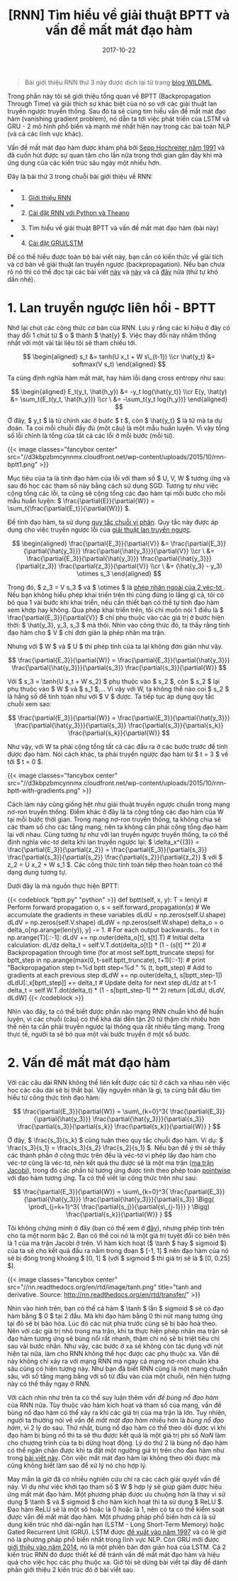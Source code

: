 ﻿---
title: "[RNN] Tìm hiểu về giải thuật BPTT và vấn đề mất mát đạo hàm"
slug: understand-rnn-bptt
date: 2017-10-22
categories:
- Học Máy
- Học Sâu
- RNN
tags:
- RNN
keywords:
- Mạng RNN
- Học Sâu
- Deep Learning
autoThumbnailImage: true
thumbnailImagePosition: left
thumbnailImage: //res.cloudinary.com/dominhhai/image/upload/dl/logo.png
metaAlignment: center
---
> Bài giới thiệu RNN thứ 3 này được dịch lại từ trang <a href="http://www.wildml.com/2015/10/recurrent-neural-networks-tutorial-part-3-backpropagation-through-time-and-vanishing-gradients/" target="_blank">blog WILDML</a>.

Trong phần này tôi sẽ giới thiệu tổng quan về BPTT (Backpropagation Through Time) và giải thích sự khác biệt của nó so với các giải thuật lan truyền ngược truyền thống.
Sau đó ta sẽ cùng tìm hiểu vấn đề mất mát đạo hàm (vanishing gradient problem), nó dẫn ta tới việc phát triển của LSTM và GRU - 2 mô hình phổ biến và mạnh mẽ nhất hiện nay trong các bài toán NLP (và cả các lĩnh vực khác).

<!--more-->

Vấn đề mất mát đạo hàm được khám phá bởi <a href="http://people.idsia.ch/~juergen/fundamentaldeeplearningproblem.html" target="_blank">Sepp Hochreiter năm 1991</a>
và đã cuốn hút được sự quan tâm cho lần nữa trong thời gian gần đây khi mà ứng dụng của các kiến trúc sâu ngày một nhiều hơn.

Đây là bài thứ 3 trong chuỗi bài giới thiệu về RNN:

* 1. [Giới thiệu RNN](/vi/2017/10/what-is-rnn/)
* 2. [Cài đặt RNN với Python và Theano](/vi/2017/10/implement-rnn-with-python/)
* 3. Tìm hiểu về giải thuật BPTT và vấn đề mất mát đạo hàm (bài này)
* 4. [Cài đặt GRU/LSTM](/vi/2017/10/implement-gru-lstm/)

Để có thể hiểu được toàn bộ bài viết này, bạn cần có kiến thức về giải tích và cơ bản về giải thuật lan truyền ngược (backpropagation).
Nếu bạn chưa rõ nó thì có thể đọc tại các bài viết
<a href="http://cs231n.github.io/optimization-2/" target="_blank">này</a>
và <a href="http://colah.github.io/posts/2015-08-Backprop/" target="_blank">này</a>
và cả <a href="http://neuralnetworksanddeeplearning.com/chap2.html" target="_blank">đây</a> nữa (thứ tự khó dần nhé).

<!-- toc -->

# 1. Lan truyền ngược liên hồi - BPTT
Nhớ lại chút các công thức cơ bản của RNN. Lưu ý rằng các kí hiệu ở đây có thay đổi 1 chút từ $ o $ thành $ \hat{y} $.
Việc thay đổi này nhằm thống nhất với một vài tài liệu tôi sẽ tham chiếu tới.

$$
\begin{aligned}
s_t &= tanh(U x_t + W s\_{t-1}) \\cr
\hat{y_t} &= softmax(V s_t)
\end{aligned}
$$

Ta cũng định nghĩa hàm mất mát, hay hàm lỗi dạng cross entropy như sau:

$$
\begin{aligned}
E_t(y_t, \hat{h_y}) &= -y_t log{\hat{y_t}} \\cr
E(y, \hat(y)        &= \sum_t{E_t(y_t, \hat{h_y})} \\cr
                  \ &= -\sum_t{y_t log{h_y})}
\end{aligned}
$$

Ở đây, $ y_t $ là từ chính xác ở bước $ t $, còn $ \hat{y_t} $ là từ mà ta dự đoán.
Ta coi mỗi chuỗi đầy đủ (một câu) là một mẫu huấn luyện.
Vì vậy tổng số lỗi chính là tổng của tất cả các lỗi ở mỗi bước (mỗi từ).

{{< image classes="fancybox center" src="//d3kbpzbmcynnmx.cloudfront.net/wp-content/uploads/2015/10/rnn-bptt1.png" >}}

Mục tiêu của ta là tính đạo hàm của lỗi với tham số $ U, V, W $ tương ứng và sau đó học các tham số này bằng cách sử dụng SGD.
Tương tự như việc cộng tổng các lỗi, ta cũng sẽ cộng tổng các đạo hàm tại mỗi bước cho mỗi mẫu huấn luyện:
$ \frac{\partial{E}}{\partial{W}} = \sum_t{\frac{\partial{E_t}}{\partial{W}}} $.

Để tính đạo hàm, ta sử dụng <a href="https://en.wikipedia.org/wiki/Chain_rule" target="_blank">quy tắc chuỗi vi phân</a>.
Quy tắc này được áp dụng cho việc truyền ngược lỗi của <a href="http://colah.github.io/posts/2015-08-Backprop/" target="_blank">giải thuật lan truyền ngược</a>.

$$
\begin{aligned}
\frac{\partial{E_3}}{\partial{V}} &= \frac{\partial{E_3}}{\partial{\hat{y_3}}} \frac{\partial{\hat{y_3}}}{\partial{V}} \\cr
\ &= \frac{\partial{E_3}}{\partial{\hat{y_3}}} \frac{\partial{\hat{y_3}}}{\partial{z_3}} \frac{\partial{z_3}}{\partial{V}} \\cr
\ &= (\hat{y_3} - y_3) \otimes s_3
\end{aligned}
$$

Trong đó, $ z_3 = V s_3 $ và $ \otimes $ là <a href="https://en.wikipedia.org/wiki/Outer_product" target="_blank">phép nhân ngoài của 2 véc-tơ </a>.
Nếu bạn không hiểu phép khai triển trên thì cũng đừng lo lắng gì cả, tôi có bỏ qua 1 vài bước khi khai triển, nếu cần thiết bạn có thể tự tính đạo hàm xem khớp hay không.
Qua phép khai triển trên, tôi chỉ muốn nói 1 điều là $ \frac{\partial{E_3}}{\partial{V}} $
chỉ phụ thuộc vào các giá trị ở bước hiện thời: $ \hat{y_3}, y_3, s_3 $ mà thôi.
Nhìn vào công thức đó, ta thấy rằng tính đạo hàm cho $ V $ chỉ đơn giản là phép nhân ma trận.

Nhưng với $ W $ và $ U $ thì phép tính của ta lại không đơn giản như vậy.

$$
\frac{\partial{E_3}}{\partial{W}} = \frac{\partial{E_3}}{\partial{\hat{y_3}}} \frac{\partial{\hat{y_3}}}{\partial{s_3}} \frac{\partial{s_3}}{\partial{W}}
$$

Với $ s_3 = \tanh{U x_t + W s_2} $ phụ thuộc vào $ s_2 $, còn $ s_2 $ lại phụ thuộc vào $ W $ và $ s_1 $,...
Vì vậy với W, ta không thể nào coi $ s_2 $ là hẳng số để tính toán như với $ V $ được.
Ta tiếp tục áp dụng quy tắc chuỗi xem sao:

$$
\frac{\partial{E_3}}{\partial{W}} = \frac{\partial{E_3}}{\partial{\hat{y_3}}} \frac{\partial{\hat{y_3}}}{\partial{s_3}} \frac{\partial{s_3}}{\partial{s_k}} \frac{\partial{s_k}}{\partial{W}}
$$

Như vậy, với W ta phải cộng tổng tất cả các đầu ra ở các bước trước để tính được đạo hàm.
Nói cách khác, ta phải truyền ngược đạo hàm từ $ t = 3 $ về tới $ t = 0 $.

{{< image classes="fancybox center" src="//d3kbpzbmcynnmx.cloudfront.net/wp-content/uploads/2015/10/rnn-bptt-with-gradients.png" >}}

Cách làm này cũng giống hệt như giải thuật truyền ngược chuẩn trong mạng nơ-ron truyền thống.
Điểm khác ở đây là ta cộng tổng các đạo hàm của W tại mỗi bước thời gian.
Trong mạng nơ-ron truyền thống, ta không chia sẻ các tham số cho các tầng mạng,
nên ta không cần phải cộng tổng đạo hàm lại với nhau.
Cũng tương tự như với lan truyền ngược truyền thống, ta có thể định nghĩa véc-tơ delta khi lan truyền ngược lại:
$ \delta_x^{(3)} = \frac{\partial{E_3}}{\partial{z_2}} = \frac{\partial{E_3}}{\partial{s_3}} \frac{\partial{s_3}}{\partial{s_2}} \frac{\partial{s_2}}{\partial{z_2}} $ với $ z_2 = U x_2 + W s_1 $. Các công thức tính toán tiếp theo hoàn toàn có thể dạng dụng tương tự.

Dưới đây là mà nguồn thực hiện BPTT:

{{< codeblock "bptt.py" "python" >}}
def bptt(self, x, y):
    T = len(y)
    # Perform forward propagation
    o, s = self.forward_propagation(x)
    # We accumulate the gradients in these variables
    dLdU = np.zeros(self.U.shape)
    dLdV = np.zeros(self.V.shape)
    dLdW = np.zeros(self.W.shape)
    delta_o = o
    delta_o[np.arange(len(y)), y] -= 1.
    # For each output backwards...
    for t in np.arange(T)[::-1]:
        dLdV += np.outer(delta_o[t], s[t].T)
        # Initial delta calculation: dL/dz
        delta_t = self.V.T.dot(delta_o[t]) * (1 - (s[t] ** 2))
        # Backpropagation through time (for at most self.bptt_truncate steps)
        for bptt_step in np.arange(max(0, t-self.bptt_truncate), t+1)[::-1]:
            # print "Backpropagation step t=%d bptt step=%d " % (t, bptt_step)
            # Add to gradients at each previous step
            dLdW += np.outer(delta_t, s[bptt_step-1])              
            dLdU[:,x[bptt_step]] += delta_t
            # Update delta for next step dL/dz at t-1
            delta_t = self.W.T.dot(delta_t) * (1 - s[bptt_step-1] ** 2)
    return [dLdU, dLdV, dLdW]
{{< /codeblock >}}

Nhìn vào đây, ta có thể biết được phần nào mạng RNN chuẩn khó để huấn luyện,
vì các chuỗi (câu) có thể khá dài đến tận 20 từ thậm chí nhiều hơn thế nên
ta cần phải truyền ngược lại thông qua rất nhiều tầng mạng.
Trong thực tế, người ta sẽ bỏ qua một vài bước truyền ở một số bước.

# 2. Vấn đề mất mát đạo hàm
Với các câu dài RNN không thể liên kết được các từ ở cách xa nhau nên việc học các câu dài sẽ bị thất bại. Vậy nguyên nhân là gì, ta cùng bắt đầu tìm hiểu từ công thức tính đạo hàm:

$$
\frac{\partial{E_3}}{\partial{W}} = \sum\_{k=0}^3{
  \frac{\partial{E_3}}{\partial{\hat{y_3}}}
  \frac{\partial{\hat{y_3}}}{\partial{s_3}}
  \frac{\partial{s_3}}{\partial{s_k}}
  \frac{\partial{s_k}}{\partial{W}}
}
$$

Ở đây, $ \frac{s_3}{s_k} $ cũng tuân theo quy tắc chuỗi đạo hàm.
Ví dụ: $ \frac{s_3}{s_1} = \frac{s_3}{s_2} \frac{s_2}{s_1} $.
Nếu bạn để ý thì sẽ thấy các thành phần ở công thức trên đều là véc-tơ vì phép lấy đạo hàm cho véc-tơ cũng là véc-tơ, nên kết quả thu được sẽ là một ma trận
(<a href="https://en.wikipedia.org/wiki/Jacobian_matrix_and_determinant" target="_blank">ma trận Jacobi</a>),
trong đó các phần tử tương ứng được tính theo phép toán <a href="https://en.wikipedia.org/wiki/Pointwise" target="_blank">pointwise</a> với đạo hàm tương ứng.
Ta có thể viết lại công thức trên như sau:

$$
\frac{\partial{E_3}}{\partial{W}} = \sum\_{k=0}^3{
  \frac{\partial{E_3}}{\partial{\hat{y_3}}}
  \frac{\partial{\hat{y_3}}}{\partial{s_3}}
  \Bigg(
    \prod\_{j=k+1}^3{
      \frac{\partial{s_j}}{\partial{s\_{j-1}}}
    }
  \Bigg)
  \frac{\partial{s_k}}{\partial{W}}
}
$$

Tôi không chứng minh ở đây (bạn có thể xem ở <a href="http://www.jmlr.org/proceedings/papers/v28/pascanu13.pdf" target="_blank">đây</a>),
nhưng phép tính trên cho ta một norm bậc 2.
Bạn có thể coi nó là một giá trị tuyệt đối có biên trên là 1 của ma trận Jacobi ở trên.
Vì hàm kích hoạt ($ \tanh $ hay $ sigmoid $) của ta sẽ cho kết quả đầu ra nằm trong đoạn $ [-1, 1] $
nên đạo hàm của nó sẽ bị đóng trong khoảng $ [0, 1] $ (với $ sigmoid $ thì giá trị sẽ là $ [0, 0.25] $).

{{< image classes="fancybox center" src="//nn.readthedocs.org/en/rtd/image/tanh.png" title="tanh and derivative. Source: http://nn.readthedocs.org/en/rtd/transfer/" >}}

Nhìn vào hình trên, bạn có thể cả hàm $ \tanh $ lẫn $ sigmoid $ sẽ có đạo hàm bằng $ 0 $ tại 2 đầu.
Mà khi đạo hàm bằng 0 thì nút mạng tương ứng tại đó sẽ bị bão hòa. Lúc đó các nút phía trước cũng sẽ bị bão hoà theo.
Nên với các giá trị nhỏ trong ma trận, khi ta thực hiện phép nhân ma trận sẽ đạo hàm tương ứng sẽ bùng nổi rất nhanh, thậm chí nó sẽ bị triệt tiêu chỉ sau vài bước nhân.
Như vậy, các bước ở xa sẽ không còn tác dụng với nút hiện tại nữa, làm cho RNN không thể học được các phụ thuộc xa.
Vấn đề này không chỉ xảy ra với mạng RNN mà ngay cả mạng nơ-ron chuẩn khá sâu cũng có hiện tượng này.
Như bạn đã biết RNN cũng là một mạng chuẩn sâu, với số tầng mạng bằng với số từ đầu vào của một chuỗi, nên hiện tượng này có thể thấy ngay ở RNN.

Với cách nhìn như trên ta có thể suy luận thêm *vấn đề bùng nổ đạo hàm* của RNN nữa.
Tùy thuộc vào hàm kích hoạt và tham số của mạng, vấn đề bùng nổ đạo hàm có thể xảy ra khi các giá trị của ma trận là lớn.
Tuy nhiên, người ta thường nói về vấn đề *mất mát đạo hàm* nhiều hơn là *bùng nổ đạo hàm*,
vì 2 lý do sau. Thứ nhất, bùng nổ đạo hàm có thể theo dõi được
vì khi đạo hàm bị bùng nổ thì ta sẽ thu được kết quả là một giá trị phi số *NaN* làm cho chương trình của ta bị dừng hoạt động.
Lý do thứ 2 là bùng nổ đạo hàm có thể ngăn chặn được khi ta đặt một ngưỡng giá trị trên cho đạo hàm như trong <a href="http://www.jmlr.org/proceedings/papers/v28/pascanu13.pdf" target="_blank">bài viết này</a>.
Còn việc mất mát đạo hàm lại không theo dõi được mà cũng không biết làm sao để xử lý nó cho hợp lý.

May mắn là giờ đã có nhiều nghiên cứu chỉ ra các cách giải quyết vấn đề này.
Ví dụ như việc khởi tạo tham số $ W $ hợp lý sẽ giúp giảm được hiệu ứng mất mát đạo hàm.
Một phương pháp được ưu chuộng hơn là thay vì sử dụng $ \tanh $ và $ sigmoid $ cho hàm kích hoạt thì ta sử dụng $ ReLU $.
Đạo hàm ReLU sẽ là một số hoặc là 0 hoặc là 1, nên có ta có thể kiểm soát được vấn đề mất mát đạo hàm.
Một phương pháp phổ biến hơn cả là sử dụng kiến trúc nhớ dài-ngắn hạn (LSTM - Long Short-Term Memory) hoặc Gated Recurrent Unit (GRU).
LSTM được <a href="http://deeplearning.cs.cmu.edu/pdfs/Hochreiter97_lstm.pdf" target="_blank">đề xuất vào năm 1997</a>
và có lẽ giờ nó là phương pháp phổ biến nhất trong lĩnh vực NLP.
Còn GRU mới được <a href="http://arxiv.org/pdf/1406.1078v3.pdf" target="_blank">giới thiệu vào năm 2014</a>,
nó là một phiên bản đơn giản hoá của LSTM.
Cả 2 kiến trúc RNN đó được thiết kế để tránh vấn đề mất mát đạo hàm và hiệu quả cho việc học các phụ thuộc xa.
Giờ tôi sẽ dừng bài viết tại đây để dành phần giới thiệu 2 kiến trúc đó ở bài viết sau.
